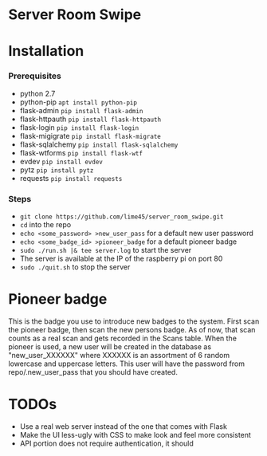 Server Room Swipe
==========

# Installation
### Prerequisites
- python 2.7
- python-pip `apt install python-pip`
- flask-admin      `pip install flask-admin`
- flask-httpauth   `pip install flask-httpauth`
- flask-login      `pip install flask-login`
- flask-migigrate  `pip install flask-migrate`
- flask-sqlalchemy `pip install flask-sqlalchemy`
- flask-wtforms    `pip install flask-wtf`
- evdev            `pip install evdev`
- pytz             `pip install pytz`
- requests         `pip install requests`

### Steps
- `git clone https://github.com/lime45/server_room_swipe.git`
- `cd` into the repo
- `echo <some_password> >new_user_pass` for a default new user password
- `echo <some_badge_id> >pioneer_badge` for a default pioneer badge
- `sudo ./run.sh |& tee server.log` to start the server
- The server is available at the IP of the raspberry pi on port 80
- `sudo ./quit.sh` to stop the server

# Pioneer badge
This is the badge you use to introduce new badges to the system. First scan
the pioneer badge, then scan the new persons badge. As of now, that scan
counts as a real scan and gets recorded in the Scans table. When the pioneer
is used, a new user will be created in the database as "new\_user\_XXXXXX"
where XXXXXX is an assortment of 6 random lowercase and uppercase letters.
This user will have the password from repo/.new\_user\_pass that you should 
have created.

# TODOs
- Use a real web server instead of the one that comes with Flask
- Make the UI less-ugly with CSS to make look and feel more consistent
- API portion does not require authentication, it should
